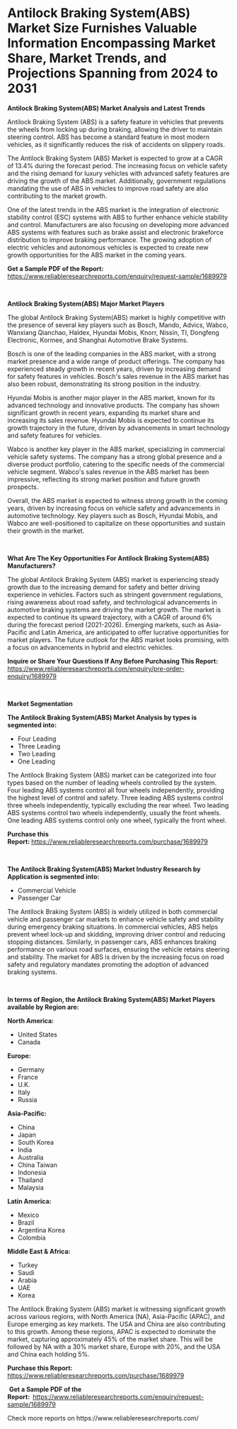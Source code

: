 <p><h1>Antilock Braking System(ABS) Market Size Furnishes Valuable Information Encompassing Market Share, Market Trends, and Projections Spanning from 2024 to 2031</h1></p><p><strong>Antilock Braking System(ABS) Market Analysis and Latest Trends</strong></p>
<p><p>Antilock Braking System (ABS) is a safety feature in vehicles that prevents the wheels from locking up during braking, allowing the driver to maintain steering control. ABS has become a standard feature in most modern vehicles, as it significantly reduces the risk of accidents on slippery roads.</p><p>The Antilock Braking System (ABS) Market is expected to grow at a CAGR of 13.4% during the forecast period. The increasing focus on vehicle safety and the rising demand for luxury vehicles with advanced safety features are driving the growth of the ABS market. Additionally, government regulations mandating the use of ABS in vehicles to improve road safety are also contributing to the market growth.</p><p>One of the latest trends in the ABS market is the integration of electronic stability control (ESC) systems with ABS to further enhance vehicle stability and control. Manufacturers are also focusing on developing more advanced ABS systems with features such as brake assist and electronic brakeforce distribution to improve braking performance. The growing adoption of electric vehicles and autonomous vehicles is expected to create new growth opportunities for the ABS market in the coming years.</p></p>
<p><strong>Get a Sample PDF of the Report:&nbsp;</strong> <a href="https://www.reliableresearchreports.com/enquiry/request-sample/1689979">https://www.reliableresearchreports.com/enquiry/request-sample/1689979</a></p>
<p>&nbsp;</p>
<p><strong>Antilock Braking System(ABS) Major Market Players</strong></p>
<p><p>The global Antilock Braking System(ABS) market is highly competitive with the presence of several key players such as Bosch, Mando, Advics, Wabco, Wanxiang Qianchao, Haldex, Hyundai Mobis, Knorr, Nissin, TI, Dongfeng Electronic, Kormee, and Shanghai Automotive Brake Systems. </p><p>Bosch is one of the leading companies in the ABS market, with a strong market presence and a wide range of product offerings. The company has experienced steady growth in recent years, driven by increasing demand for safety features in vehicles. Bosch's sales revenue in the ABS market has also been robust, demonstrating its strong position in the industry.</p><p>Hyundai Mobis is another major player in the ABS market, known for its advanced technology and innovative products. The company has shown significant growth in recent years, expanding its market share and increasing its sales revenue. Hyundai Mobis is expected to continue its growth trajectory in the future, driven by advancements in smart technology and safety features for vehicles.</p><p>Wabco is another key player in the ABS market, specializing in commercial vehicle safety systems. The company has a strong global presence and a diverse product portfolio, catering to the specific needs of the commercial vehicle segment. Wabco's sales revenue in the ABS market has been impressive, reflecting its strong market position and future growth prospects.</p><p>Overall, the ABS market is expected to witness strong growth in the coming years, driven by increasing focus on vehicle safety and advancements in automotive technology. Key players such as Bosch, Hyundai Mobis, and Wabco are well-positioned to capitalize on these opportunities and sustain their growth in the market.</p></p>
<p>&nbsp;</p>
<p><strong>What Are The Key Opportunities For Antilock Braking System(ABS) Manufacturers?</strong></p>
<p><p>The global Antilock Braking System (ABS) market is experiencing steady growth due to the increasing demand for safety and better driving experience in vehicles. Factors such as stringent government regulations, rising awareness about road safety, and technological advancements in automotive braking systems are driving the market growth. The market is expected to continue its upward trajectory, with a CAGR of around 6% during the forecast period (2021-2026). Emerging markets, such as Asia-Pacific and Latin America, are anticipated to offer lucrative opportunities for market players. The future outlook for the ABS market looks promising, with a focus on advancements in hybrid and electric vehicles.</p></p>
<p><strong>Inquire or Share Your Questions If Any Before Purchasing This Report:</strong> <a href="https://www.reliableresearchreports.com/enquiry/pre-order-enquiry/1689979">https://www.reliableresearchreports.com/enquiry/pre-order-enquiry/1689979</a></p>
<p>&nbsp;</p>
<p><strong>Market Segmentation</strong></p>
<p><strong>The Antilock Braking System(ABS) Market Analysis by types is segmented into:</strong></p>
<p><ul><li>Four Leading</li><li>Three Leading</li><li>Two Leading</li><li>One Leading</li></ul></p>
<p><p>The Antilock Braking System (ABS) market can be categorized into four types based on the number of leading wheels controlled by the system. Four leading ABS systems control all four wheels independently, providing the highest level of control and safety. Three leading ABS systems control three wheels independently, typically excluding the rear wheel. Two leading ABS systems control two wheels independently, usually the front wheels. One leading ABS systems control only one wheel, typically the front wheel.</p></p>
<p><strong>Purchase this Report:&nbsp;</strong><a href="https://www.reliableresearchreports.com/purchase/1689979">https://www.reliableresearchreports.com/purchase/1689979</a></p>
<p>&nbsp;</p>
<p><strong>The Antilock Braking System(ABS) Market Industry Research by Application is segmented into:</strong></p>
<p><ul><li>Commercial Vehicle</li><li>Passenger Car</li></ul></p>
<p><p>The Antilock Braking System (ABS) is widely utilized in both commercial vehicle and passenger car markets to enhance vehicle safety and stability during emergency braking situations. In commercial vehicles, ABS helps prevent wheel lock-up and skidding, improving driver control and reducing stopping distances. Similarly, in passenger cars, ABS enhances braking performance on various road surfaces, ensuring the vehicle retains steering and stability. The market for ABS is driven by the increasing focus on road safety and regulatory mandates promoting the adoption of advanced braking systems.</p></p>
<p>&nbsp;</p>
<p><strong>In terms of Region, the Antilock Braking System(ABS) Market Players available by Region are:</strong></p>
<p>
    <p> <strong> North America: </strong>
        <ul>
            <li>United States</li>
            <li>Canada</li>
        </ul>
        </p> 
    <p> <strong> Europe: </strong>
        <ul>
            <li>Germany</li>
            <li>France</li>
            <li>U.K.</li>
            <li>Italy</li>
            <li>Russia</li>
        </ul>
        </p> 
    <p> <strong> Asia-Pacific: </strong>
        <ul>
            <li>China</li>
            <li>Japan</li>
            <li>South Korea</li>
            <li>India</li>
            <li>Australia</li>
            <li>China Taiwan</li>
            <li>Indonesia</li>
            <li>Thailand</li>
            <li>Malaysia</li>
        </ul>
        </p> 
    <p> <strong> Latin America: </strong>
        <ul>
            <li>Mexico</li>
            <li>Brazil</li>
            <li>Argentina Korea</li>
            <li>Colombia</li>
        </ul>
        </p> 
    <p> <strong> Middle East & Africa: </strong>
        <ul>
            <li>Turkey</li>
            <li>Saudi</li>
            <li>Arabia</li>
            <li>UAE</li>
            <li>Korea</li>
        </ul>
    </p>
    </p>
<p><p>The Antilock Braking System (ABS) market is witnessing significant growth across various regions, with North America (NA), Asia-Pacific (APAC), and Europe emerging as key markets. The USA and China are also contributing to this growth. Among these regions, APAC is expected to dominate the market, capturing approximately 45% of the market share. This will be followed by NA with a 30% market share, Europe with 20%, and the USA and China each holding 5%.</p></p>
<p><strong>Purchase this Report: </strong><a href="https://www.reliableresearchreports.com/purchase/1689979">https://www.reliableresearchreports.com/purchase/1689979</a></p>
<p>&nbsp;<strong>Get a Sample PDF of the Report:&nbsp;&nbsp;</strong><a href="https://www.reliableresearchreports.com/enquiry/request-sample/1689979">https://www.reliableresearchreports.com/enquiry/request-sample/1689979</a></p>
<p><strong></strong></p>
<p>Check more reports on https://www.reliableresearchreports.com/</p>